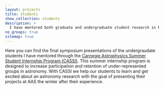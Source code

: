 ```yaml
---
layout: projects
title: Students
show_collection: students
description: >
  I have mentored both graduate and undergraduate student research in both theory and data driven projects, for a full list of students please see my [CV](https://abigailpolin.com/cv/PolinCV_2025.pdf).
no_groups: true
sitemap: true
---
```

Here you can find the final symposium presentations of the undergraudate students I have mentored through the [Carnegie Astrophysics Summer Student Internship Program (CASSI)](https://obs.carnegiescience.edu/carnegie-astrophysics-summer-student-internship-program-cassi). This summer internship program is designed to increase participation and retention of under-represented groups in astronomy. With CASSI we help our students to learn and get excited about an astronomy research with the goal of presenting their projects at AAS the winter after their experience.

